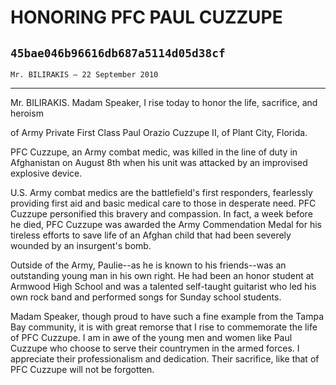 # HONORING PFC PAUL CUZZUPE
## `45bae046b96616db687a5114d05d38cf`
`Mr. BILIRAKIS — 22 September 2010`

---


Mr. BILIRAKIS. Madam Speaker, I rise today to honor the life, 
sacrifice, and heroism


of Army Private First Class Paul Orazio Cuzzupe II, of Plant City, 
Florida.

PFC Cuzzupe, an Army combat medic, was killed in the line of duty in 
Afghanistan on August 8th when his unit was attacked by an improvised 
explosive device.

U.S. Army combat medics are the battlefield's first responders, 
fearlessly providing first aid and basic medical care to those in 
desperate need. PFC Cuzzupe personified this bravery and compassion. In 
fact, a week before he died, PFC Cuzzupe was awarded the Army 
Commendation Medal for his tireless efforts to save life of an Afghan 
child that had been severely wounded by an insurgent's bomb.

Outside of the Army, Paulie--as he is known to his friends--was an 
outstanding young man in his own right. He had been an honor student at 
Armwood High School and was a talented self-taught guitarist who led 
his own rock band and performed songs for Sunday school students.

Madam Speaker, though proud to have such a fine example from the 
Tampa Bay community, it is with great remorse that I rise to 
commemorate the life of PFC Cuzzupe. I am in awe of the young men and 
women like Paul Cuzzupe who choose to serve their countrymen in the 
armed forces. I appreciate their professionalism and dedication. Their 
sacrifice, like that of PFC Cuzzupe will not be forgotten.

